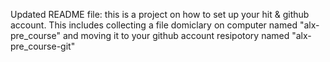 Updated README file: this is a project on how to set up your hit & github account. 
This includes collecting a file domiclary on computer named "alx-pre_course" and moving it to your github account resipotory named "alx-pre_course-git"
